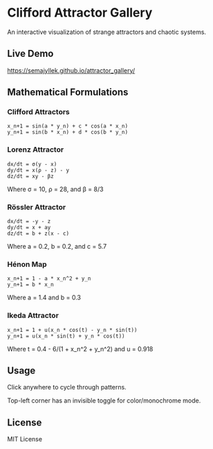 # Clifford Attractor Gallery

An interactive visualization of strange attractors and chaotic systems.

## Live Demo

https://semajyllek.github.io/attractor_gallery/

## Mathematical Formulations

### Clifford Attractors
```
x_n+1 = sin(a * y_n) + c * cos(a * x_n)
y_n+1 = sin(b * x_n) + d * cos(b * y_n)
```

### Lorenz Attractor
```
dx/dt = σ(y - x)
dy/dt = x(ρ - z) - y
dz/dt = xy - βz
```
Where σ = 10, ρ = 28, and β = 8/3

### Rössler Attractor
```
dx/dt = -y - z
dy/dt = x + ay
dz/dt = b + z(x - c)
```
Where a = 0.2, b = 0.2, and c = 5.7

### Hénon Map
```
x_n+1 = 1 - a * x_n^2 + y_n
y_n+1 = b * x_n
```
Where a = 1.4 and b = 0.3

### Ikeda Attractor
```
x_n+1 = 1 + u(x_n * cos(t) - y_n * sin(t))
y_n+1 = u(x_n * sin(t) + y_n * cos(t))
```
Where t = 0.4 - 6/(1 + x_n^2 + y_n^2) and u = 0.918

## Usage

Click anywhere to cycle through patterns.

Top-left corner has an invisible toggle for color/monochrome mode.

## License

MIT License
